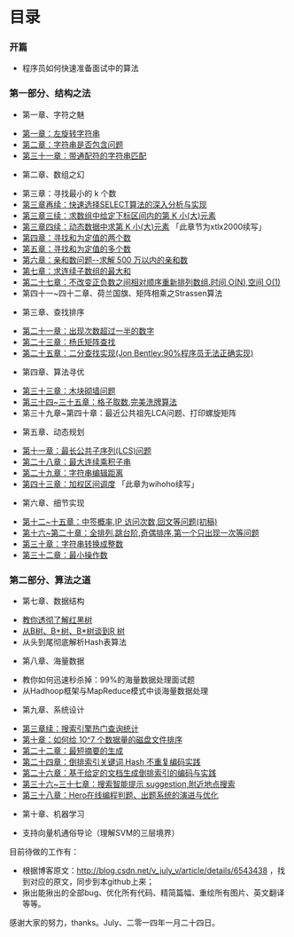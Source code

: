 目录
==============================

### 开篇
* 程序员如何快速准备面试中的算法


### 第一部分、结构之法
* 第一章、字符之魅
 - [第一章：左旋转字符串](01.0.md)
 - [第二章：字符串是否包含问题](02.0.md)
 - [第三十一章：带通配符的字符串匹配](31.0.md)
* 第二章、数组之幻
 - 第三章：寻找最小的 k 个数 
 - [第三章再续：快速选择SELECT算法的深入分析与实现](03.2.md)
 - [第三章三续：求数组中给定下标区间内的第 K 小(大)元素](03.3.md)
 - [第三章四续：动态数据中求第 K 小(大)元素](03.4.md) 「此章节为xtlx2000续写」
 - [第四章：寻找和为定值的两个数](04.0.md)
 - [第五章：寻找和为定值的多个数](05.0.md)
 - [第六章：亲和数问题--求解 500 万以内的亲和数](06.0.md)
 - [第七章：求连续子数组的最大和](07.0.md)
 - [第二十七章：不改变正负数之间相对顺序重新排列数组.时间 O(N),空间 O(1)](27.0.md)
 - 第四十一~四十二章、荷兰国旗、矩阵相乘之Strassen算法
* 第三章、查找排序
 - [第二十一章：出现次数超过一半的数字](21.0.md)
 - [第二十三章：杨氏矩阵查找](23.0.md)
 - [第二十五章：二分查找实现(Jon Bentley:90%程序员无法正确实现)](25.0.md)
* 第四章、算法寻优
 - [第三十三章：木块砌墙问题](33.0.md)
 - [第三十四~三十五章：格子取数,完美洗牌算法](34-35.0.md)
 - 第三十九章~第四十章：最近公共祖先LCA问题、打印螺旋矩阵 
* 第五章、动态规划
 - [第十一章：最长公共子序列(LCS)问题](11.0.md)
 - [第二十八章：最大连续乘积子串](28.0.md)
 - [第二十九章：字符串编辑距离](29.0.md)
 - [第四十三章：加权区间调度](43.0.md)  「此章为wihoho续写」
* 第六章、细节实现
 - [第十二~十五章：中签概率,IP 访问次数,回文等问题(初稿)](12~15.0.md)
 - [第十六~第二十章：全排列,跳台阶,奇偶排序,第一个只出现一次等问题](16.0~20.0.md)
 - [第三十章：字符串转换成整数](30.0.md)
 - [第三十二章：最小操作数](32.0.md)

### 第二部分、算法之道
* 第七章、数据结构
 - [教你透彻了解红黑树](07.1.md)
 - [从B树、B+树、B*树谈到R 树](07.2.md)
 - 从头到尾彻底解析Hash表算法
* 第八章、海量数据
 - 教你如何迅速秒杀掉：99%的海量数据处理面试题
 - 从Hadhoop框架与MapReduce模式中谈海量数据处理
* 第九章、系统设计
 - [第三章续：搜索引擎热门查询统计](03.1.md)
 - [第十章：如何给 10^7 个数据量的磁盘文件排序](10.0.md)
 - [第二十二章：最短摘要的生成](22.0.md)
 - [第二十四章：倒排索引关键词 Hash 不重复编码实践](24.0.md)
 - [第二十六章：基于给定的文档生成倒排索引的编码与实践](26.0.md)
 - [第三十六~三十七章：搜索智能提示 suggestion,附近地点搜索](36.0~37.0.md)
 - [第三十八章：Hero在线编程判题、出题系统的演进与优化](38.0.md)
* 第十章、机器学习
 - 支持向量机通俗导论（理解SVM的三层境界）


目前待做的工作有：
 - 根据博客原文：http://blog.csdn.net/v_july_v/article/details/6543438 ，找到对应的原文，同步到本github上来；
 - 揪出能揪出的全部bug、优化所有代码、精简篇幅、重绘所有图片、英文翻译等等。

感谢大家的努力，thanks。July、二零一四年一月二十四日。

